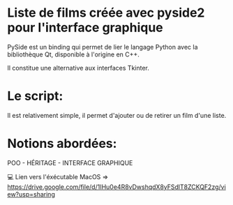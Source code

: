 # Liste de films créée avec pyside2 pour l'interface graphique

PySide est un binding qui permet de lier le langage Python avec la bibliothèque Qt, disponible à l'origine en C++.

Il constitue une alternative aux interfaces Tkinter.

# Le script:

Il est relativement simple, il permet d'ajouter ou de retirer un film d'une liste. 

# Notions abordées:

POO - HÉRITAGE - INTERFACE GRAPHIQUE

💻 Lien vers l'éxécutable MacOS => https://drive.google.com/file/d/1IHu0e4R8vDwshqdX8yFSdlT8ZCKQF2zg/view?usp=sharing
